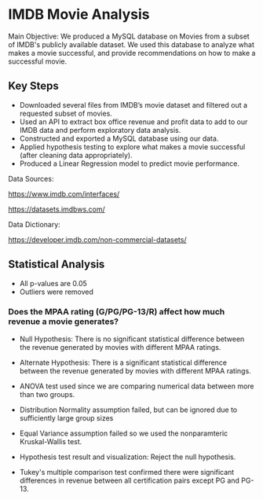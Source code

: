 # IMDB Movie Analysis
 
Main Objective: We produced a MySQL database on Movies from a subset of IMDB's publicly available dataset. We used this database to analyze what makes a movie successful, and provide recommendations on how to make a successful movie.

## Key Steps

- Downloaded several files from IMDB’s movie dataset and filtered out a requested subset of movies.
- Used an API to extract box office revenue and profit data to add to our IMDB data and perform exploratory data analysis.
- Constructed and exported a MySQL database using our data.
- Applied hypothesis testing to explore what makes a movie successful (after cleaning data appropriately).
- Produced a Linear Regression model to predict movie performance.

Data Sources:

https://www.imdb.com/interfaces/

https://datasets.imdbws.com/

Data Dictionary:

https://developer.imdb.com/non-commercial-datasets/

## Statistical Analysis

- All p-values are 0.05
- Outliers were removed

### Does the MPAA rating (G/PG/PG-13/R) affect how much revenue a movie generates?

- Null Hypothesis: There is no significant statistical difference between the revenue generated by movies with different MPAA ratings.

- Alternate Hypothesis: There is a significant statistical difference between the revenue generated by movies with different MPAA ratings.

- ANOVA test used since we are comparing numerical data between more than two groups.

- Distribution Normality assumption failed, but can be ignored due to sufficiently large group sizes

- Equal Variance assumption failed so we used the nonparamteric Kruskal-Wallis test.

- Hypothesis test result and visualization: Reject the null hypothesis.



- Tukey's multiple comparison test confirmed there were significant differences in revenue between all certification pairs except PG and PG-13.
